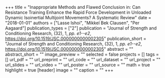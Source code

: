+++
title = "Inappropriate Methods and Flawed Conclusion in: Can Resistance Training Enhance the Rapid Force Development in Unloaded Dynamic Isoinertial Multijoint Movements? A Systematic Review"
date = "2018-01-01"
authors = ["Lasse Ishoi", "Mikkel Bek Clausen", "Per Aagaard"]
publication_types = ["2"]
publication = "Journal of Strength and Conditioning Research, (32), 1, _pp. e1--e2_, https://doi.org/10.1519/JSC.0000000000002305"
publication_short = "Journal of Strength and Conditioning Research, (32), 1, _pp. e1--e2_, https://doi.org/10.1519/JSC.0000000000002305"
abstract = ""
abstract_short = ""
image_preview = ""
selected = false
projects = []
tags = []
url_pdf = ""
url_preprint = ""
url_code = ""
url_dataset = ""
url_project = ""
url_slides = ""
url_video = ""
url_poster = ""
url_source = ""
math = true
highlight = true
[header]
image = ""
caption = ""
+++
